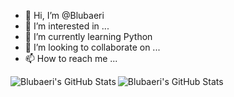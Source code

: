 - 👋 Hi, I’m @Blubaeri
- 👀 I’m interested in ...
- 🌱 I’m currently learning Python
- 💞️ I’m looking to collaborate on ...
- 📫 How to reach me ...

<!---
Blubaeri/Blubaeri is a ✨ special ✨ repository because its `README.md` (this file) appears on your GitHub profile.
You can click the Preview link to take a look at your changes.
--->

<img align="left" alt="Blubaeri's GitHub Stats" src="https://github-readme-stats.vercel.app/api/top-langs/?username=Blubaeri&layout=compact&theme=blueberry&show_icons=true&hide_border=true" />

<img align="left" alt="Blubaeri's GitHub Stats" src="https://github-readme-stats.vercel.app/api?username=Blubaeri&show_icons=true&theme=blueberry&hide_border=true" />
